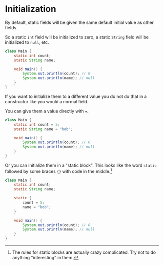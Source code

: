 # Initialization

By default, static fields will be given the same default initial value as other fields.

So a static `int` field will be initialized to zero, a static `String` field
will be initialized to `null`, etc.

```java
class Main {
    static int count;
    static String name;

    void main() {
        System.out.println(count); // 0
        System.out.println(name); // null
    }
}
```

If you want to initialize them to a different value you do not do that in a constructor
like you would a normal field. 

You can give them a value directly with `=`.

```java
class Main {
    static int count = 5;
    static String name = "bob";

    void main() {
        System.out.println(count); // 0
        System.out.println(name); // null
    }
}
```

Or you can initialize them in a "static block". This looks like the word `static`
followed by some braces `{}` with code in the middle.[^confusing]

```java
class Main {
    static int count;
    static String name;

    static {
        count = 5;
        name = "bob";
    }

    void main() {
        System.out.println(count); // 0
        System.out.println(name); // null
    }
}
```

[^confusing]: The rules for static blocks are actually crazy complicated. Try not to do anything "interesting" in them.